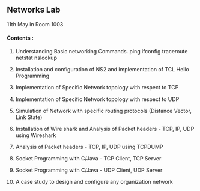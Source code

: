 ## Networks Lab
11th May in Room 1003

#### Contents :
1. Understanding Basic networking Commands.
ping
ifconfig
traceroute
netstat
nslookup

2. Installation and configuration of NS2 and implementation of TCL Hello Programming
3. Implementation of Specific Network topology with respect to TCP
4. Implementation of Specific Network topology with respect to UDP
5. Simulation of Network with specific routing protocols (Distance Vector, Link State)
6. Installation of Wire shark and Analysis of Packet headers - TCP, IP, UDP using Wireshark
7. Analysis of Packet headers - TCP, IP, UDP using TCPDUMP
8. Socket Programming with C/Java - TCP Client, TCP Server
9. Socket Programming with C/Java - UDP Client, UDP Server
10. A case study to design and configure any organization network